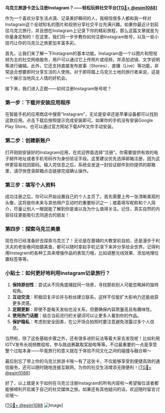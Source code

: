 **乌克兰旅游卡怎么注册Instagram？——轻松玩转社交平台[[TG💪+ @esim1088](https://t.me/s/esim1088)]**

作为一个喜欢分享生活点滴、记录美好瞬间的人，我相信很多人都和我一样对Instagram这个全球知名的图片和视频分享社交平台充满兴趣。如果你最近计划前往乌克兰旅行，并且想在Instagram上记录下你的精彩旅程，那么这篇文章就是为你量身定制的！在这里，我们将一步步教你如何注册Instagram账号，以及一些小技巧让你的乌克兰之旅更加丰富多彩。

首先，让我们来了解一下Instagram的基本功能。Instagram是一个以图片和短视频为主的社交网络服务，用户可以通过它上传照片或视频，并添加滤镜、文字说明等进行编辑。此外，它还支持直接发布故事（Stories）、直播（Live）等功能，非常适合想要即时分享生活的人使用。对于即将踏上乌克兰土地的旅行者来说，这是一个展示当地风土人情的好机会。

接下来，我们进入正题——如何注册Instagram账号呢？

### 第一步：下载并安装应用程序

在智能手机的应用商店中搜索“Instagram”，无论是安卓还是苹果设备都可以找到这款应用。点击下载后按照提示完成安装即可。如果你的手机没有安装Google Play Store，也可以通过官方网站下载APK文件手动安装。

### 第二步：创建新账户

打开刚刚安装好的Instagram应用，在欢迎界面选择“注册”。你需要提供有效的电子邮件地址或者手机号码作为身份验证手段。这里建议优先选择邮箱注册，因为这样更容易找回密码。输入完信息之后，系统会发送一封验证邮件到你提供的邮箱里，请尽快登录邮箱点击链接完成确认操作。

### 第三步：填写个人资料

成功注册之后，你可以开始设置自己的个人主页了。首先需要上传一张清晰美观的头像，这将是你未来与其他用户互动时的重要标识之一；接着填写昵称和个人简介，尽量让别人一眼就能了解到你是谁以及为什么值得关注。记住，真实自然的内容往往更能吸引志同道合的朋友！

### 第四步：探索乌克兰美景

现在你已经准备好去探索乌克兰了！无论是在基辅的大教堂前自拍，还是漫步于利沃夫的老街巷间拍摄美食，都可以随时拿起手机记录下来并分享给全世界。记得利用Instagram的各种工具来增强作品的表现力哦，比如调整光线效果、添加地理位置标签等等。

### 小贴士：如何更好地利用Instagram记录旅行？

1. **保持原创性**：尝试从不同角度捕捉同一场景，寻找那些别人可能忽略掉的独特视角。
2. **互动交流**：积极回复评论并与粉丝建立联系，这样不仅能扩大影响力还能收获更多灵感。
3. **定期更新**：即使不是每天发帖也没关系，但要确保内容质量高且有趣味性。
4. **使用热门话题**：结合当前流行的关键词可以让更多人看到你的作品。
5. **保护隐私**：考虑到安全因素，在公开场合拍照时要注意避免泄露过多个人信息。

当然啦，除了这些基础步骤之外，还有很多进阶玩法等着大家去发现呢！比如利用IGTV发布长视频教程啦，参与挑战赛赢取奖励啦等等。不过最重要的一点是享受整个过程本身——毕竟旅行的意义就在于体验不同文化之间的碰撞与融合嘛～

最后别忘了带上你的乌克兰旅游卡哦～有了这张卡，不仅能够享受到便捷高效的通信服务，还可以随时随地连接互联网，为你的社交生活增添无限便利！[[TG💪+ @esim1088](https://t.me/s/esim1088)]

好了，以上就是关于如何在乌克兰注册Instagram的所有内容啦～希望每位读者都能够顺利开启属于自己的社交媒体之旅。如果还有其他疑问的话，欢迎随时留言讨论哦～

[[TG💪+ @esim1088](https://t.me/s/esim1088) ![Image](https://i.postimg.cc/4NQfJmqS/Snipaste-2025-05-13-00-14-12.png)]